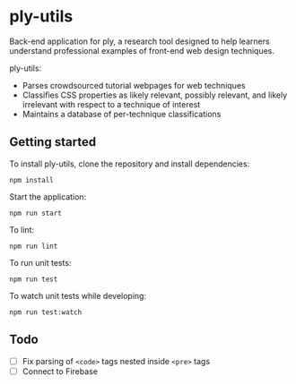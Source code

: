 # ply-utils

Back-end application for ply, a research tool designed to help learners understand professional examples of front-end web design techniques.

ply-utils:

- Parses crowdsourced tutorial webpages for web techniques
- Classifies CSS properties as likely relevant, possibly relevant, and likely irrelevant with respect to a technique of interest
- Maintains a database of per-technique classifications

## Getting started

To install ply-utils, clone the repository and install dependencies:

```shell
npm install
```

Start the application:

```shell
npm run start
```

To lint:

```shell
npm run lint
```

To run unit tests:

```shell
npm run test
```

To watch unit tests while developing:

```shell
npm run test:watch
```

## Todo

- [ ] Fix parsing of `<code>` tags nested inside `<pre>` tags
- [ ] Connect to Firebase
